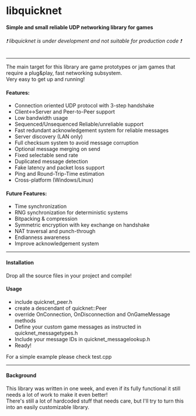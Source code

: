 # libquicknet
#### Simple and small reliable UDP networking library for games

###### :exclamation: libquicknet is under development and not suitable for production code :exclamation:


---
The main target for this library are game prototypes or jam games that require a plug&play, fast networking subsystem.<br>
Very easy to get up and running!

#### Features:
* Connection oriented UDP protocol with 3-step handshake
* Client<->Server and Peer-to-Peer support
* Low bandwidth usage
* Sequenced/Unsequenced Reliable/unreliable support
* Fast redundant acknowledgement system for reliable messages
* Server discovery (LAN only)
* Full checksum system to avoid message corruption
* Optional message merging on send
* Fixed selectable send rate
* Duplicated message detection
* Fake latency and packet loss support
* Ping and Round-Trip-Time estimation
* Cross-platform (Windows/Linux)

#### Future Features:
* Time synchronization
* RNG synchronization for deterministic systems
* Bitpacking & compression
* Symmetric encryption with key exchange on handshake
* NAT traversal and punch-through
* Endianness awareness
* Improve acknowledgement system

---
#### Installation
Drop all the source files in your project and compile!

#### Usage
* include quicknet_peer.h
* create a descendant of quicknet::Peer
* override OnConnection, OnDisconnection and OnGameMessage methods
* Define your custom game messages as instructed in quicknet_messagetypes.h
* Include your message IDs in quicknet_messagelookup.h
* Ready!

For a simple example please check test.cpp

---
#### Background
This library was written in one week, and even if its fully functional it still needs a lot of work to make it even better!<br>
There's still a lot of hardcoded stuff that needs care, but I'll try to turn this into an easily customizable library.
